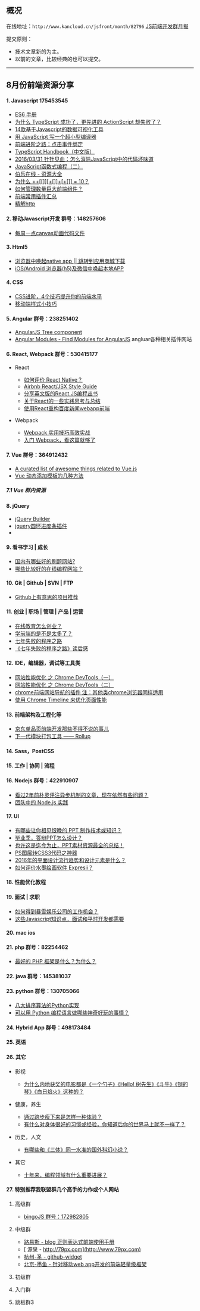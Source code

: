## 概况

在线地址：`http://www.kancloud.cn/jsfront/month/82796` [JS前端开发群月报](http://www.kancloud.cn/jsfront/month/82796)

提交原则：

- 技术文章新的为主。
- 以前的文章，比较经典的也可以提交。

---

## 8月份前端资源分享
#### 1. Javascript 175453545
- [ES6 手册](http://qiutc.me/post/es6-cheatsheet.html)
- [为什么 TypeScript 成功了，更先进的 ActionScript 却失败了？](https://www.zhihu.com/question/49170215)
- [14款基于Javascript的数据可视化工具](http://www.imooc.com/article/3462)
- [用 JavaScript 写一个超小型编译器](https://zhuanlan.zhihu.com/p/21830284)
- [前端进阶之路：点击事件绑定](https://github.com/cssmagic/blog/issues/48)
- [TypeScript Handbook（中文版）](https://www.gitbook.com/book/zhongsp/typescript-handbook/details)
- [2016/03/31 针针见血：怎么消除JavaScript中的代码坏味道](https://github.com/gaohailang/blog/issues/5)
- [JavaScript函数式编程（二）](https://zhuanlan.zhihu.com/p/21926955)
- [伯乐在线 - 资源大全](https://github.com/jobbole)
- [为什么 ++[[]][+[]]+[+[]] = 10？](https://zhuanlan.zhihu.com/p/21959495)
- [如何管理数量巨大前端组件？](https://www.zhihu.com/question/49441632)
- [前端常用插件汇总](https://github.com/iamjoel/front-end-plugins)
- [精解http](https://i5ting.github.io/oh-http/)

#### 2. 移动Javascript开发 群号：148257606
- [每周一点canvas动画代码文件](https://github.com/supperjet/H5-Animation)

#### 3. Html5
- [浏览器中唤起native app || 跳转到应用商城下载](https://segmentfault.com/a/1190000005848133)
- [iOS/Android 浏览器(h5)及微信中唤起本地APP](https://segmentfault.com/a/1190000006127431)

#### 4. CSS
- [CSS进阶，4个技巧提升你的前端水平](http://web.jobbole.com/86793/)
- [移动端样式小技巧](https://segmentfault.com/a/1190000006237977)

#### 5. Angular 群号：238251402
- [AngularJS Tree component](https://angular-ui-tree.github.io/angular-ui-tree/#/basic-example)
- [Angular Modules - Find Modules for AngularJS](http://ngmodules.org/)  angluar各种相关插件网站

#### 6. React, Webpack 群号：530415177
- React
    - [如何评价 React Native？](https://www.zhihu.com/question/27852694)
    - [Airbnb React/JSX Style Guide](https://github.com/airbnb/javascript/tree/master/react)
    - [分享英文版的React.JS编程丛书](http://react-china.org/t/react-js/7083)
    - [关于React的一些实践思考与总结](http://cnt1992.xyz/2016/08/06/summary-of-react-base-on-practice/)
    - [使用React重构百度新闻webapp前端](http://wangfupeng.coding.me/share/2016/08/06/restruct-bdnews-webapp-by-react.html)

- Webpack

    - [Webpack 实用技巧高效实战](http://mp.weixin.qq.com/s?__biz=MzI1NjEwMTM4OA==&mid=2651231994&idx=1&sn=17a344ef74809ddd7e8e5b13b00c5652&scene=23&srcid=0802qP0u1RZIHO8nOKCLC4Pp#rd)
    - [入门 Webpack，看这篇就够了](https://segmentfault.com/a/1190000006178770)


#### 7. Vue 群号：364912432
- [A curated list of awesome things related to Vue.js](https://github.com/vuejs/awesome-vue)
- [Vue 动态添加模板的几种方法](https://cinwell.com/post/vue-dynamic-template/)

##### 7.1 Vue 群内资源

#### 8. jQuery
- [jQuery Builder](http://projects.jga.me/jquery-builder/)
- [jquery圆环进度条插件](http://caibaojian.com/jquery-circle-progress.html)
- []()

#### 9. 看书学习 | 成长
- [国内有哪些好的刷题网站?](https://www.zhihu.com/question/25574458)
- [哪些比较好的在线编程网站？](https://zhuanlan.zhihu.com/p/21808087)

#### 10. Git | Github | SVN | FTP
- [Github上有意思的项目推荐](http://www.imooc.com/article/1977)

#### 11. 创业 | 职场 | 管理 | 产品 | 运营
- [在线教育怎么创业？](https://www.zhihu.com/question/20865620)
- [学前端的是不是太多了？](https://www.zhihu.com/question/37259103)
- [七年失败的程序之路](http://www.cnblogs.com/dissun/p/5745896.html)
- [《七年失败的程序之路》读后感](http://www.cnblogs.com/freeflying/p/5762901.html)

#### 12. IDE，编辑器，调试等工具类
- [网站性能优化 之 Chrome DevTools（一）](http://www.jianshu.com/p/471950517b07)
- [网站性能优化 之 Chrome DevTools（二）](http://www.jianshu.com/p/b8cdcd9bfad8)
- [chrome前端网站导航的插件 注：其他类chrome浏览器同样适用](http://www.w3cfuns.com/notes/14319/3bb0a500e645d12b89b4b2af96f01a6e.html)
- [使用 Chrome Timeline 来优化页面性能](https://blog.coding.net/blog/Chome-Timeline)

#### 13. 前端架构及工程化等
- [京东单品页前端开发那些不得不说的事儿](https://keelii.github.io/2016/07/31/something-have-to-say-with-JD-item/)
- [下一代模块打包工具 —— Rollup](http://www.zjy.name/archives/next-generation-module-bundler-rollup.html)

#### 14. Sass，PostCSS

#### 15. 工作 | 协同 | 流程

#### 16. Nodejs 群号：422910907
- [看过2年前朴灵评注异步机制的文章，现在依然有些问题？](https://www.zhihu.com/question/49460279)
- [团队中的 Node.js 实践](https://segmentfault.com/a/1190000006216937)

#### 17. UI
- [有哪些让你相见恨晚的 PPT 制作技术或知识？](https://www.zhihu.com/question/30018273)
- [毕业季，答辩PPT怎么设计？](http://weibo.com/ttarticle/p/show?id=2309403967892726115867)
- [也许这是迄今为止，PPT素材资源最全的总结！](http://weibo.com/ttarticle/p/show?id=2309403970822061617227)
- [PS图层转CSS3代码之神器](http://css3ps.com/)
- [2016年的平面设计流行趋势和设计元素是什么？](https://www.zhihu.com/question/37590604)
- [如何评价水墨绘画软件 Expresii？](https://www.zhihu.com/question/48994208)

#### 18. 性能优化教程

#### 19. 面试 | 求职
- [如何得到暴雪娱乐公司的工作机会？](https://www.zhihu.com/question/22006772)
- [这些Javascript知识点，面试和平时开发都需要](http://www.cnblogs.com/w-wanglei/p/5705882.html)

#### 20. mac ios

#### 21. php 群号：82254462
- [最好的 PHP 框架是什么？为什么？](https://www.zhihu.com/question/19558755)

#### 22. java 群号：145381037

#### 23. python 群号：130705066
- [八大排序算法的Python实现](http://www.imooc.com/article/3927)
- [可以用 Python 编程语言做哪些神奇好玩的事情？](https://www.zhihu.com/question/21395276)

#### 24. Hybrid App 群号：498173484

#### 25. 英语

#### 26. 其它
- 影视

    - [为什么内地获奖的电影都是《一个勺子》《Hello! 树先生》《斗牛》《钢的琴》《白日焰火》这种的？](https://www.zhihu.com/question/26736885)

- 健康，养生

    - [通过跑步瘦下来是怎样一种体验？](https://www.zhihu.com/question/31027404)
    - [有什么对身体很好的习惯或经验，你知道后你的世界马上就不一样了？](https://www.zhihu.com/question/39910834)

- 历史，人文

    - [有哪些和《三体》同一水准的国外科幻小说？](https://www.zhihu.com/question/20136548)

- 其它

    - [十年来，编程领域有什么重要进展？](https://www.zhihu.com/question/36615008)

#### 27. 特别推荐我联盟群几个高手的力作或个人网站

1. 高级群

    - [bingoJS 群号：172982805](http://git.oschina.net/bingoJS/bingoJS)

2. 中级群

    - [ 路易斯 - blog 正则表达式前端使用手册](http://louiszhai.github.io/2016/06/13/regexp/)
    - [ 源泉 - http://79px.com](http://www.79px.com)
    - [杭州-圣 - github-widget](https://github.com/kyo4311/github-widget)
    - [北京-墨鱼 - 针对移动web app开发的前端轻量级框架](https://github.com/moyus/sparrow)

3. 初级群

4. 入门群

5. 跳板群3



